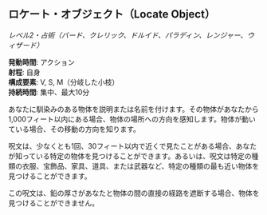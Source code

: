 ## ロケート・オブジェクト（Locate Object）
*レベル2・占術（バード、クレリック、ドルイド、パラディン、レンジャー、ウィザード）*

**発動時間**: アクション  
**射程**: 自身  
**構成要素**: V, S, M（分岐した小枝）  
**持続時間**: 集中、最大10分

あなたに馴染みのある物体を説明または名前を付けます。その物体があなたから1,000フィート以内にある場合、物体の場所への方向を感知します。物体が動いている場合、その移動の方向を知ります。

呪文は、少なくとも1回、30フィート以内で近くで見たことがある場合、あなたが知っている特定の物体を見つけることができます。あるいは、呪文は特定の種類の衣服、宝飾品、家具、道具、または武器など、特定の種類の最も近い物体を見つけることができます。

この呪文は、鉛の厚さがあなたと物体の間の直接の経路を遮断する場合、物体を見つけることができません。
